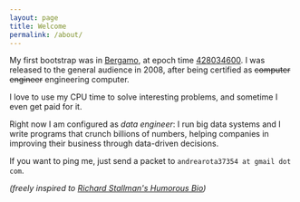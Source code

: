 ```yaml
---
layout: page
title: Welcome
permalink: /about/
---
```


My first bootstrap was in [Bergamo](https://en.wikipedia.org/wiki/Bergamo), at epoch time [428034600](http://www.epochconverter.com/). I was released to the general audience in 2008, after being certified as ~~computer engineer~~ engineering computer.

I love to use my CPU time to solve interesting problems, and sometime I even get paid for it.

Right now I am configured as _data engineer_: I run big data systems and I write programs that crunch billions of numbers, helping companies in improving their business through data-driven decisions.

If you want to ping me, just send a packet to `andrearota37354 at gmail dot com`.

_(freely inspired to [Richard Stallman's Humorous Bio](https://stallman.org/biographies.html))_
